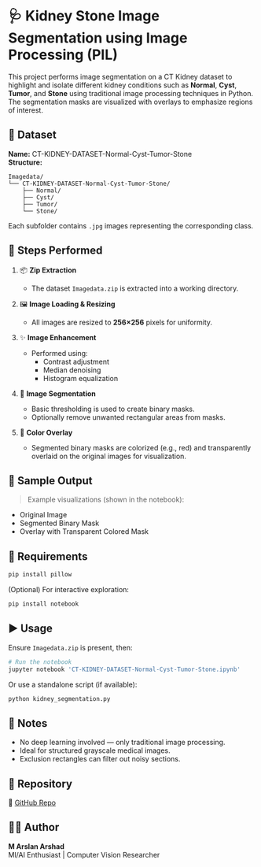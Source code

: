 # 🩺 Kidney Stone Image Segmentation using Image Processing (PIL)

This project performs image segmentation on a CT Kidney dataset to highlight and isolate different kidney conditions such as **Normal**, **Cyst**, **Tumor**, and **Stone** using traditional image processing techniques in Python. The segmentation masks are visualized with overlays to emphasize regions of interest.

## 📁 Dataset

**Name:** CT-KIDNEY-DATASET-Normal-Cyst-Tumor-Stone  
**Structure:**
```
Imagedata/
└── CT-KIDNEY-DATASET-Normal-Cyst-Tumor-Stone/
    ├── Normal/
    ├── Cyst/
    ├── Tumor/
    └── Stone/
```

Each subfolder contains `.jpg` images representing the corresponding class.

## 🧰 Steps Performed

1. 📦 **Zip Extraction**  
   - The dataset `Imagedata.zip` is extracted into a working directory.

2. 🖼 **Image Loading & Resizing**  
   - All images are resized to **256×256** pixels for uniformity.

3. ✨ **Image Enhancement**  
   - Performed using:
     - Contrast adjustment
     - Median denoising
     - Histogram equalization

4. 🧠 **Image Segmentation**  
   - Basic thresholding is used to create binary masks.
   - Optionally remove unwanted rectangular areas from masks.

5. 🎨 **Color Overlay**  
   - Segmented binary masks are colorized (e.g., red) and transparently overlaid on the original images for visualization.

## 📌 Sample Output

> Example visualizations (shown in the notebook):
- Original Image  
- Segmented Binary Mask  
- Overlay with Transparent Colored Mask

## 🧪 Requirements

```bash
pip install pillow
```

(Optional) For interactive exploration:
```bash
pip install notebook
```

## ▶️ Usage

Ensure `Imagedata.zip` is present, then:

```bash
# Run the notebook
jupyter notebook 'CT-KIDNEY-DATASET-Normal-Cyst-Tumor-Stone.ipynb'
```

Or use a standalone script (if available):

```bash
python kidney_segmentation.py
```

## 📍 Notes

- No deep learning involved — only traditional image processing.
- Ideal for structured grayscale medical images.
- Exclusion rectangles can filter out noisy sections.

## 📁 Repository

🔗 [GitHub Repo](https://github.com/M-ArslanArshad/kidney_stone_image_segmention)

## 🧑‍💻 Author

**M Arslan Arshad**  
Ml/AI Enthusiast | Computer Vision Researcher

